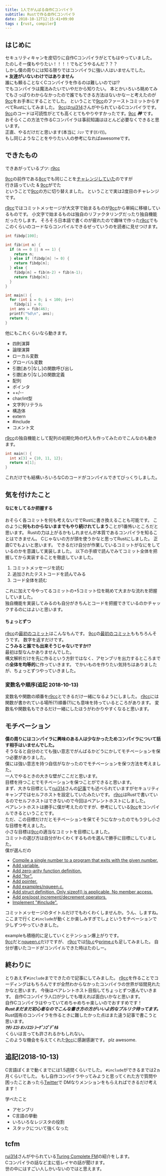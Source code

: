 ```yaml
---
title: 1人でがんばる自作Cコンパイラ
subtitle: Rustで作る自作Cコンパイラ
date: 2018-10-12T12:15:41+09:00
tags : [rust, compiler]
---
```


## はじめに
セキュリティキャンを皮切りに自作Cコンパイラがとてもはやっていました。  
たのしそー僕もやりたい！！！！でもどうやるんだ？？？  
しかし僕の周りには知る限りではコンパイラに強い人はいませんでした。  
※ **友達がいないわけではありません**  
誰にも頼ることなくCコンパイラを作るのは難しいのでは!?  
でもコンパイラは魔法みたいでいやだから知りたい。
本とかいろいろ眺めてみてもさっぱりわからなかったので誰でもできる方法はないかなーと考えたのが[9cc](https://github.com/rui314/9cc)をお手本にすることでした。
ということで[9cc](https://github.com/rui314/9cc)のファーストコミットからすべてRustにしてみました。
[9cc](https://github.com/rui314/9cc)は[rui314](https://twitter.com/rui314)さんがやられているCコンパイラです。
[9cc](https://github.com/rui314/9cc)のコードは可読性がとても高くとてもやりやすかったです。[9cc](https://github.com/rui314/9cc) ***神*** です。  
おそらくこの方法で作るCコンパイラは事前知識はほとんど必要なくできると思います。   
正直、やるだけだと思います(本当に *ｼｭｯ* です(ﾎﾝﾏ))。  
もし同じようなことをやりたい人の参考になればawesomeです。

## できたもの
できあがっているブツ: [r9cc](https://github.com/utam0k/r9cc)   

[9cc](https://github.com/rui314/9cc)の前作である[8cc](https://github.com/rui314/8cc)でも同じことを[チャレンジしていた](https://github.com/utam0k/r8cc)のですが  
行き詰っていた & [9cc](https://github.com/rui314/9cc)がでた  
ということで[9cc](https://github.com/rui314/9cc)の方に切り替えました。
ということで実は2度目のチャレンジです。

[r9cc](https://github.com/utam0k/r9cc)ではコミットメッセージが大文字で始まるものが[9cc](https://github.com/rui314/9cc)から単純に移植しているものです。
小文字で始まるものは独自のリファクタリングだったり独自機能だったりします。
そろそろ日本語で書くのが疲れたので趣味で作った[r9cc](https://github.com/utam0k/r9cc)でもこのくらいのコードならコンパイルできるぜっていうのを読者に見せつけます。   
``` c
int fibdp[100];

int fib(int n) {
  if (n == 0 || n == 1) {
    return n;
  } else if (fibdp[n] != 0) {
    return fibdp[n];
  } else {
    fibdp[n] = fib(n-2) + fib(n-1);
    return fibdp[n];
  }
}

int main() {
  for (int i = 0; i < 100; i++)
    fibdp[i] = 0;
  int ans = fib(46);
  printf("%d\n", ans);
  return 0;
}
```

他にもこれくらいなら動きます。  

- 四則演算
- 論理演算
- ローカル変数
- グローバル変数
- 引数[あり|なし]の関数呼び出し
- 引数[あり|なし]の関数定義
- 配列
- ポインタ
- ++/\-\-
- char/int型
- 文字列リテラル
- 構造体
- extern
- #include
- コメント文

[r9cc](https://github.com/utam0k/r9cc)の独自機能として配列の初期化時の代入も作ってみたのでこんなのも動きます。
```c
int main() {
  int x[3] = {10, 11, 12};
  return x[1];
}
```

これだけでも結構いろいろなCのコードがコンパイルできてびっくりしました。

## 気を付けたこと
#### なにをしてるか把握する 
おそらく各コミットを何も考えないででRustに書き換えることも可能です。
このように**何もわからないままでもやり続けれてしまう**ことが1番怖いところだと思います。
Rustの力は上がるかもしれませんが本質であるコンパイラを知ることはできません。
Cじゃないの方が頭を使うかなと思ってRustにしました。
正直Cでもよいと思います。
できるだけ自分が作業しているコミットがなにをしているのかを意識して実装しました。
以下の手順で読んでみてコミット全体を把握してから実装することを徹底していました。

1. コミットメッセージを読む
2. 追加されたテストコードを読んでみる
3. コード全体を読む

これに加えて今やってるコミットの+5コミット位を眺めて大まかな流れを把握していました。  
独自機能を実装してみるのも自分がきちんとコードを把握できているのかチャックするのにはよいと思います。

#### ちょっとずつ
[r9cc](https://github.com/utam0k/r9cc)の[最初のコミット](https://github.com/utam0k/r9cc/commit/b8b44544eb51d6229f19033a5048043e628ab55a)はこんなもんです。
[9cc](https://github.com/rui314/9cc)の[最初のコミット](https://github.com/rui314/9cc/commit/56e94442ae8844688d5390851e5b29ba0c946e2f)ももちろんそうです。
数字を返すだけです。   
**こうみると誰でも出来そうじゃないですか!?**  
最初は型なんかありませんでした。  
構文解析だけを先に作るという方針ではなく、アセンブリを出力するところまでの**全体を均等的**に作っていきます。
でかいものを作りたい気持ちはありましたが、ちょっとずつやっていきました。

### 変数名や順序(追記 2018-10-13)
変数名や関数の順番を[r9cc](https://github.com/utam0k/r9cc)とできるだけ一緒になるようにしました。
[r9cc](https://github.com/utam0k/r9cc)には関数が書かれている場所(?)順番(?)にも意味を持っているところがあります。
変数名や関数名もできるだけ一緒にしたほうがわかりやすくなると思います。

## モチベーション
**僕の周りにはコンパイラに興味のある人は少なかったためコンパイラについて話す相手はいませんでした。**  
そうなると自分のとても強い意志でがんばるかどうにかしてモチベーションを保つ必要がありました。  
僕には強い意志を持つ自信がなかったのでモチベーションを保つ方法を考えました。  
一人でやるときの大きな壁がここだと思います。  
目標を持つことでモチベーションを保つことができると思います。  
まず、大きな目標として[rui314](https://twitter.com/rui314)さんの[記事](https://note.mu/ruiu/n/n00ebc977fd60)でも述べられていますがセキュリティキャンプではセルフホストを設定していたみたいです。
[r9cc](https://github.com/utam0k/r9cc)はRustで書いているのでセルフホストはできないので今回はペアレントホストにしました。  
ペアレントホストは勝手に僕が考えたのですが、参考にしている[9cc](https://github.com/rui314/9cc)をコンパイルできるということです。  
ただ、この目標だけだとモチベーションを保てそうになかったのでもう少し小さな目標を考えました。  
小さな目標は[9cc](https://github.com/rui314/9cc)の適当なコミットを目標にしました。  
コミットの選び方は自分がわくわくするものを選んで勝手に目標にしていました。  
僕が選んだの  

- [Compile a single number to a program that exits with the given number.](https://github.com/rui314/9cc/commit/56e94442ae8844688d5390851e5b29ba0c946e2f)
- [Add variable.](https://github.com/rui314/9cc/commit/42e403e3de0c6457bc11ab14c55a9dad27ed82be)
- [Add zero-arity function definition.](https://github.com/rui314/9cc/commit/c7933acab4e410aa0c0c7a38358092208ace822d)
- [Add "for".](https://github.com/rui314/9cc/commit/b487b30ab0c600b764ea3a94e2502b68f5ee4194)
- [Add pointer.](https://github.com/rui314/9cc/commit/e43b738d6bb6ecd397e09b46346e0825a00d89e6)
- [Add examples/nqueen.c.](https://github.com/rui314/9cc/commit/63739ad7ef08ee7e037862dfa05739ce00abac5f)
- [Add struct definition. Only sizeof() is applicable. No member access.](https://github.com/rui314/9cc/commit/bf717fa5e53ebbae9f949515d3662f77af4ff4dd)
- [Add pre/post increment/decrement operators.](https://github.com/rui314/9cc/commit/a406a04660d848e083d7b39610409fd9ba497142)
- [Implement "#include".](https://github.com/rui314/9cc/commit/a382606b9728ca33f5dedae4f6ca5cc3c9404838)

コミットメッセージのタイトルだけでもわくわくしませんか。うん、しますね。  
ここまで行くと`#include`が動くとか楽しみすぎでしょというモチベーションで少しずつやっていきました。  

exampleも積極的に足していくとテンション爆上がりです。  
[9cc](https://github.com/rui314/9cc)だと[nqueen.c](https://github.com/rui314/9cc/blob/master/examples/nqueen.c)だけですが、
[r9cc](https://github.com/utam0k/r9cc)では[fib.c](https://github.com/utam0k/r9cc/blob/master/examples/fib.c)や[prime.c](https://github.com/utam0k/r9cc/blob/master/examples/prime.c)も足してみました。
自分が書いたコードがコンパイルできた時はたのしー。

## 終わりに
とりあえず`#include`までできたので記事にしてみました。
[r9cc](https://github.com/utam0k/r9cc)を作ることでコーディングはもちろんですが全然わからなかったコンパイラの世界が垣間見れたかなと思います。
今後はペアレントホスト目指してちょっとずつ進んでいきます。
自作Cコンパイラ人口が少しでも増えれば面白いかなと思います。  
自作Cコンパイラはやっていてめちゃめちゃ楽しいのでおすすめです！  
***Rustまだまだ初心者なのでこんな書き方の方がいいよ的なプルリク待ってます。***  
Rust固有のコンパイラを作るときに難したかった点はまた違う記事で書こうと思います。  
***ﾜﾀｼ ｽｺｼ ﾎﾝﾉｽｺｼ ｼｰｹﾞﾝｺﾞﾃﾞｷﾙ***  
くらいは言っても許されるかもしれない。  
このような機会を与えてくれた[9cc](https://github.com/rui314/9cc)に感謝感謝です。
plz awesome.

## 追記(2018-10-13)
C言語ぽくまで動くまでには1.5週間くらいでした。
`#include`ができるまでは2ヵ月くらいでした。
もし自作コンパイラやってみようと思ってくれた方で質問や困ったことあったら[Twitter](https://twitter.com/utam0k)で
DMなりメンションをもらえればできるだけ考えます！

学べたこと

- アセンブリ
- C言語の挙動
- いろいろなレジスタの役割
- スタックについて強くなった

## tcfm
[rui314](https://twitter.com/rui314)さんがやられている[Turing Complete FM](https://turingcomplete.fm/)の紹介をします。  
Cコンパイラの話など主に低レイヤの話が聞けます。  
世の中にはすごい人しかいないのではと思えます。   
